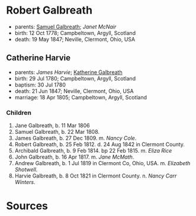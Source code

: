 # Robert Galbreath

- parents: [Samuel Galbreath](galbreath-samuel-1736.md); *Janet McNair*
- birth: 12 Oct 1778; Campbeltown, Argyll, Scotland
- death: 19 May 1847; Neville, Clermont, Ohio, USA

## Catherine Harvie

- parents: *James Harvie*; [Katherine Galbreath](galbreath-katharine-1741.md)
- birth: 29 Jul 1780; Campbeltown, Argyll, Scotland
- baptism: 30 Jul 1780
- death: 21 Jun 1847; Neville, Clermont, Ohio, USA
- marriage: 18 Apr 1805; Campbeltown, Argyll, Scotland

### Children

1. Jane Galbreath, b. 11 Mar 1806
2. Samuel Galbreath, b. 22 Mar 1808.
3. James Galbreath, b. 27 Dec 1809. m. *Nancy Cole*.
4. Robert Galbreath, b. 25 Feb 1812. d. 24 Aug 1842 in Clermont County.
5. Archibald Galbreath, b. 9 Feb 1814. bp 22 Feb 1815. m. *Eliza Rice*
6. John Galbreath, b. 16 Apr 1817. m. *Jane McMath*.
7. Andrew Galbreath, b. 1 Jul 1819 in Clermont Co, Ohio, USA. m. *Elizabeth Shotwell*.
8. Harvie Galbreath, b. 8 Oct 1821 in Clermont County. n. *Nancy Carr Winters*.

# Sources
